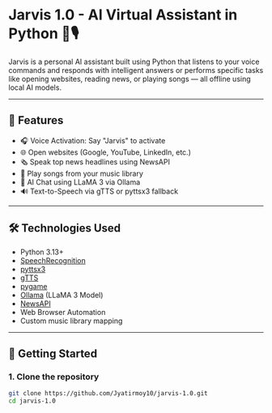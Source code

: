 # Jarvis 1.0 - AI Virtual Assistant in Python 🧠🎙️

Jarvis is a personal AI assistant built using Python that listens to your voice commands and responds with intelligent answers or performs specific tasks like opening websites, reading news, or playing songs — all offline using local AI models.

---

## 🎯 Features

- 🎧 Voice Activation: Say "Jarvis" to activate
- 🌐 Open websites (Google, YouTube, LinkedIn, etc.)
- 🗞️ Speak top news headlines using NewsAPI
- 🎵 Play songs from your music library
- 🧠 AI Chat using LLaMA 3 via Ollama
- 🔊 Text-to-Speech via gTTS or pyttsx3 fallback

---

## 🛠️ Technologies Used

- Python 3.13+
- [SpeechRecognition](https://pypi.org/project/SpeechRecognition/)
- [pyttsx3](https://pypi.org/project/pyttsx3/)
- [gTTS](https://pypi.org/project/gTTS/)
- [pygame](https://pypi.org/project/pygame/)
- [Ollama](https://ollama.com/) (LLaMA 3 Model)
- [NewsAPI](https://newsapi.org/)
- Web Browser Automation
- Custom music library mapping

---

## 🚀 Getting Started

### 1. Clone the repository

```bash
git clone https://github.com/Jyatirmoy10/jarvis-1.0.git
cd jarvis-1.0

